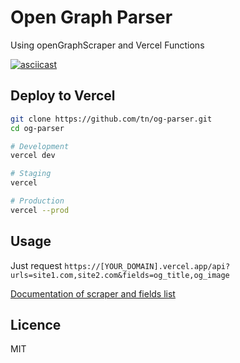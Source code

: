 # Open Graph Parser 
Using openGraphScraper and Vercel Functions

[![asciicast](https://asciinema.org/a/HWnPJjqIJxZqLIW2XrSfDhgCe.svg)](https://asciinema.org/a/HWnPJjqIJxZqLIW2XrSfDhgCe)

## Deploy to Vercel

```bash
git clone https://github.com/tn/og-parser.git
cd og-parser

# Development
vercel dev

# Staging
vercel

# Production
vercel --prod
```

## Usage

Just request `https://[YOUR_DOMAIN].vercel.app/api?urls=site1.com,site2.com&fields=og_title,og_image`

[Documentation of scraper and fields list](https://github.com/jshemas/openGraphScraper)

## Licence

MIT
